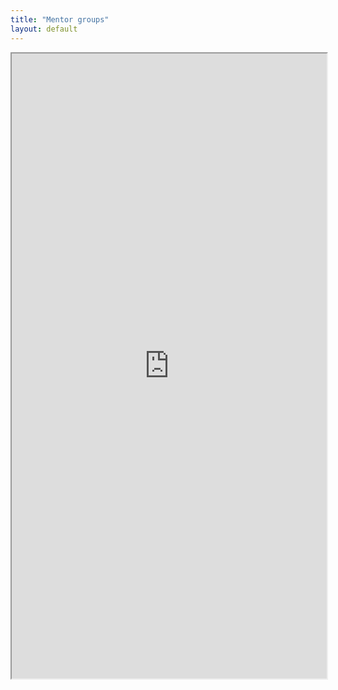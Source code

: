 ```yaml
---
title: "Mentor groups"
layout: default
---
```


<iframe src= "https://docs.google.com/spreadsheets/d/19xyk5BQ4U6iXJldYuP1F2Hn3xCwacqJEY42k81Dh4s0/pubhtml?widget=true&amp;headers=false" style="width:100%; height:1000px;  overflow: scroll; "></iframe>
